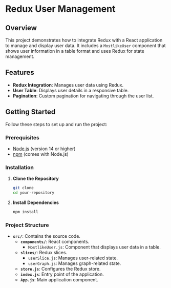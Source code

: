 # Redux User Management

## Overview

This project demonstrates how to integrate Redux with a React application to manage and display user data. It includes a `MostlikeUser` component that shows user information in a table format and uses Redux for state management.

## Features

- **Redux Integration**: Manages user data using Redux.
- **User Table**: Displays user details in a responsive table.
- **Pagination**: Custom pagination for navigating through the user list.

## Getting Started

Follow these steps to set up and run the project:

### Prerequisites

- [Node.js](https://nodejs.org/) (version 14 or higher)
- [npm](https://www.npmjs.com/) (comes with Node.js)

### Installation

1. **Clone the Repository**

    ```bash
    git clone 
    cd your-repository
    ```

2. **Install Dependencies**

    ```bash
    npm install
    ```

### Project Structure

- **`src/`**: Contains the source code.
  - **`components/`**: React components.
    - `MostlikeUser.js`: Component that displays user data in a table.
  - **`slices/`**: Redux slices.
    - `userSlice.js`: Manages user-related state.
     - `userGraph.js`: Manages graph-related state.
  - **`store.js`**: Configures the Redux store.
  - **`index.js`**: Entry point of the application.
  - **`App.js`**: Main application component.

